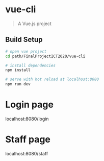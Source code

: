# vue-cli

> A Vue.js project

## Build Setup

``` bash
# open vue project
cd path/FinalProjectICT2020/vue-cli

# install dependencies
npm install

# serve with hot reload at localhost:8080
npm run dev
```

# Login page
localhost:8080/login

# Staff page
localhost:8080/staff
